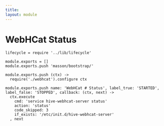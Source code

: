 ```yaml
---
title: 
layout: module
---
```


# WebHCat Status

    lifecycle = require '../lib/lifecycle'

    module.exports = []
    module.exports.push 'masson/bootstrap/'

    module.exports.push (ctx) ->
      require('./webhcat').configure ctx

    module.exports.push name: 'WebHCat # Status', label_true: 'STARTED', label_false: 'STOPPED', callback: (ctx, next) ->
      ctx.execute
        cmd: 'service hive-webhcat-server status'
        action: 'status'
        code_skipped: 3
        if_exists: '/etc/init.d/hive-webhcat-server'
      , next

